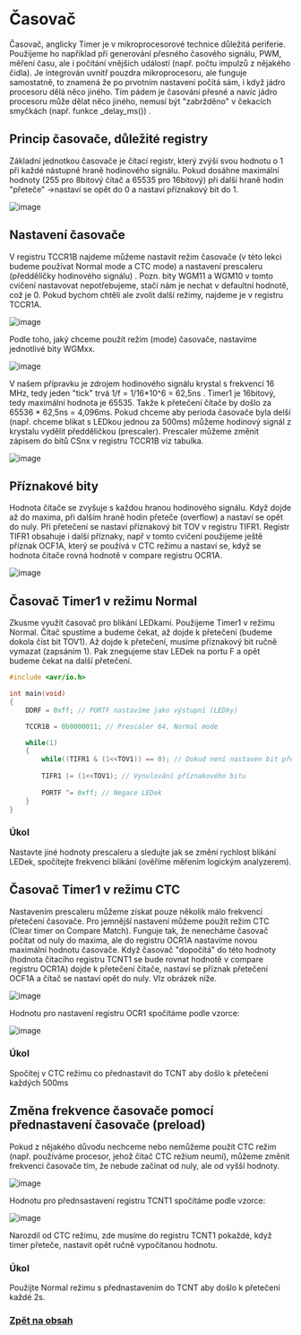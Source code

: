 # Časovač

Časovač, anglicky Timer je v mikroprocesorové technice důležitá periferie. Použijeme ho například při generování přesného časového signálu, PWM, měření času, ale i počítání vnějších událostí (např. počtu impulzů z nějakého čidla). Je integrován uvnitř pouzdra mikroprocesoru, ale funguje samostatně, to znamená že po prvotním nastavení počítá sám, i když jádro procesoru dělá něco jiného. Tím pádem je časování přesné a navíc jádro procesoru může dělat něco jiného, nemusí být "zabržděno" v čekacích smyčkách (např. funkce _delay_ms()) .

## Princip časovače, důležité registry

Základní jednotkou časovače je čítací registr, který zvýší svou hodnotu o 1 při každé nástupné hraně hodinového signálu. Pokud dosáhne maximální hodnoty (255 pro 8bitový čítač a 65535 pro 16bitový) při další hraně hodin "přeteče" ->nastaví se opět do 0 a nastaví příznakový bit do 1.

![image](https://github.com/user-attachments/assets/c4c13016-1b2d-40f1-81c7-ca5e91862b35)

## Nastavení časovače

V registru TCCR1B najdeme můžeme nastavit režim časovače (v této lekci budeme používat Normal mode a CTC mode) a nastavení prescaleru (předděličky hodinového signálu) . Pozn. bity  WGM11 a WGM10 v tomto cvičení nastavovat nepotřebujeme, stačí nám je nechat v defaultní hodnotě, což je 0. Pokud bychom chtěli ale zvolit další režimy, najdeme je v registru TCCR1A. 

![image](https://github.com/user-attachments/assets/03858294-1551-4f8e-a3e9-1179efdfa39f)

Podle toho, jaký chceme použít režim (mode) časovače, nastavíme jednotlivé bity WGMxx.

![image](https://github.com/user-attachments/assets/1686f100-b836-415c-a0d4-cf21dd0fff0c)

V našem přípravku je zdrojem hodinového signálu krystal s frekvencí 16 MHz, tedy jeden "tick" trvá 1/f = 1/16*10^6 = 62,5ns . Timer1 je 16bitový, tedy maximální hodnota je 65535. Takže k přetečení čítače by došlo za 65536 *  62,5ns = 4,096ms. Pokud chceme aby perioda časovače byla delší (např. chceme blikat s LEDkou jednou za 500ms) můžeme hodinový signál z krystalu vydělit předděličkou (prescaler). Prescaler můžeme změnit zápisem do bitů CSnx v registru TCCR1B viz tabulka.

![image](https://github.com/user-attachments/assets/1aa90833-aa8f-49f3-bf8b-b20401c2be39)

## Příznakové bity
Hodnota čítače se zvyšuje s každou hranou hodinového signálu. Když dojde až do maxima, při dalším hraně hodin přeteče (overflow) a nastaví se opět do nuly. Při přetečení se nastaví příznakový bit TOV v registru TIFR1. Registr TIFR1 obsahuje i další příznaky, např v tomto cvičení použijeme ještě příznak OCF1A, který se používá v CTC režimu a nastaví se, když se hodnota čítače rovná hodnotě v compare registru OCR1A. 

![image](https://github.com/user-attachments/assets/7e6b6389-acac-4013-b738-894638c304be)



## Časovač Timer1 v režimu Normal

Zkusme využít časovač pro blikání LEDkami. Použijeme Timer1 v režimu Normal. Čítač spustíme a budeme čekat, až dojde k přetečení (budeme dokola číst bit TOV1). Až dojde k přetečení, musíme příznakový bit ručně vymazat (zapsáním 1). Pak znegujeme stav LEDek na portu F a opět budeme čekat na další přetečení.

```C
#include <avr/io.h>

int main(void)
{
	DDRF = 0xff; // PORTF nastavíme jako výstupní (LEDky)

	TCCR1B = 0b0000011; // Prescaler 64, Normal mode

	while(1)
	{
		while((TIFR1 & (1<<TOV1)) == 0); // Dokud není nastaven bit přetečení časovače, nedělej nic
		
		TIFR1 |= (1<<TOV1); // Vynulování příznakového bitu
		
		PORTF ^= 0xff; // Negace LEDek
	}
}

```

### Úkol
Nastavte jiné hodnoty prescaleru a sledujte jak se změní rychlost blikání LEDek, spočítejte frekvenci blikání (ověříme měřením logickým analyzerem).

## Časovač Timer1 v režimu CTC
Nastavením prescaleru můžeme získat pouze několik málo frekvencí přetečení časovače. Pro jemnější nastavení můžeme použít režim CTC (Clear timer on Compare Match). Funguje tak, že nenecháme časovač počítat od nuly do maxima, ale do registru OCR1A nastavíme novou maximální hodnotu časovače. Když časovač "dopočítá" do této hodnoty (hodnota čítacího registru TCNT1 se bude rovnat hodnotě v compare registru OCR1A) dojde k přetečení čítače, nastaví se příznak přetečení OCF1A a čítač se nastaví opět do nuly. VIz obrázek níže.

![image](https://github.com/user-attachments/assets/8d2910e8-3add-4462-b892-426b771df6f6)

Hodnotu pro nastavení registru OCR1 spočítáme podle vzorce:

![image](https://github.com/user-attachments/assets/fa05b1f2-aba1-4796-b380-07afbf4027fd)


### Úkol
Spočítej v CTC režimu co přednastavit do TCNT aby došlo k přetečení každých 500ms


## Změna frekvence časovače pomocí přednastavení časovače (preload)

Pokud z nějakého důvodu nechceme nebo nemůžeme použít CTC režim (např. používáme procesor, jehož čítač CTC režium neumí), můžeme změnit frekvenci časovače tím, že nebude začínat od nuly, ale od vyšší hodnoty.

![image](https://github.com/user-attachments/assets/065ff747-06ff-49ed-b3b2-4533922b9b37)

Hodnotu pro přednsastavení registru TCNT1 spočítáme podle vzorce:

![image](https://github.com/user-attachments/assets/bdaa10f3-8dca-4608-b075-b84bdd6b398c)

Narozdíl od CTC režimu, zde musíme do registru TCNT1 pokaždé, když timer přeteče, nastavit opět ručně vypočítanou hodnotu.

### Úkol
Použijte Normal režimu s přednastavením do TCNT aby došlo k přetečení každé 2s.


### [Zpět na obsah](README.md)
